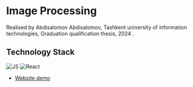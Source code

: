 # Image Processing
Realised by Abdisalomov Abdisalomov, Tashkent university of information technologies, Graduation qualification thesis, 2024 .
## Technology Stack
![JS](https://img.shields.io/badge/JavaScript-323330?style=for-the-badge&logo=javascript&logoColor=F7DF1E)
![React](https://img.shields.io/badge/React-20232A?style=for-the-badge&logo=react&logoColor=61DAFB)


- [Website demo](https://image-processing-brown.vercel.app/)
